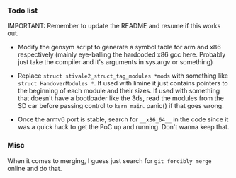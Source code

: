 ### Todo list

IMPORTANT: Remember to update the README and resume if this works out.

- Modify the gensym script to generate a symbol table for arm and x86 respectively (mainly eye-balling the hardcoded x86 gcc here. Probably just take the compiler and it's arguments in sys.argv or something)

- Replace `struct stivale2_struct_tag_modules *mods` with something like `struct HandoverModules *`. If used with limine it just contains pointers to the beginning of each module and their sizes. If used with something that doesn't have a bootloader like the 3ds, read the modules from the SD car before passing control to `kern_main`. panic() if that goes wrong.

- Once the armv6 port is stable, search for `__x86_64__` in the code since it was a quick hack to get the PoC up and running. Don't wanna keep that.

### Misc
When it comes to merging, I guess just search for `git forcibly merge` online and do that.
